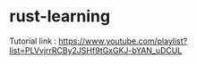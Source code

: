 # rust-learning

Tutorial link : https://www.youtube.com/playlist?list=PLVvjrrRCBy2JSHf9tGxGKJ-bYAN_uDCUL